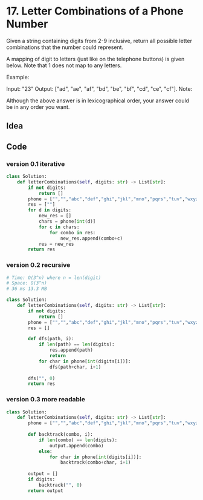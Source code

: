 # 17. Letter Combinations of a Phone Number

Given a string containing digits from 2-9 inclusive, return all possible letter combinations that the number could represent.

A mapping of digit to letters (just like on the telephone buttons) is given below. Note that 1 does not map to any letters.



Example:

Input: "23"
Output: ["ad", "ae", "af", "bd", "be", "bf", "cd", "ce", "cf"].
Note:

Although the above answer is in lexicographical order, your answer could be in any order you want.



## Idea 



## Code 

### version 0.1 iterative

``` python
class Solution:
    def letterCombinations(self, digits: str) -> List[str]:
        if not digits:
            return []
        phone = ["","","abc","def","ghi","jkl","mno","pqrs","tuv","wxyz"]
        res = [""]
        for d in digits:
            new_res = []
            chars = phone[int(d)]
            for c in chars:
                for combo in res:
                    new_res.append(combo+c)
            res = new_res
        return res 
```

### version 0.2 recursive

``` python
# Time: O(3^n) where n = len(digit)
# Space: O(3^n)
# 36 ms	13.3 MB	

class Solution:
    def letterCombinations(self, digits: str) -> List[str]:
        if not digits:
            return []
        phone = ["","","abc","def","ghi","jkl","mno","pqrs","tuv","wxyz"]
        res = []

        def dfs(path, i):
            if len(path) == len(digits):
                res.append(path)
                return 
            for char in phone[int(digits[i])]:
                dfs(path+char, i+1)
        
        dfs("", 0)
        return res 
```

### version 0.3 more readable

``` python
class Solution:
    def letterCombinations(self, digits: str) -> List[str]:
        phone = ["","","abc","def","ghi","jkl","mno","pqrs","tuv","wxyz"]
        
        def backtrack(combo, i):
            if len(combo) == len(digits):
                output.append(combo)
            else:
                for char in phone[int(digits[i])]:
                    backtrack(combo+char, i+1)
        
        output = []
        if digits:
            backtrack("", 0)
        return output 
```